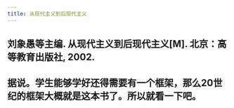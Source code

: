 ```yaml
---
title: 从现代主义到后现代主义
---
```


## 刘象愚等主编. 从现代主义到后现代主义[M]. 北京：高等教育出版社, 2002.
## 据说。学生能够学好还得需要有一个框架，那么20世纪的框架大概就是这本书了。所以就看一下吧。

